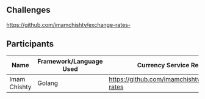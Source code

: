 ## Challenges
https://github.com/imamchishty/exchange-rates-
## Participants

| Name | Framework/Language Used | Currency Service Repo | CI | Cloud Deployment |
|------|-------------------------|-----------------------|---------------|---------------|
|Imam Chishty | Golang | https://github.com/imamchishty/exchange-rates | [Circle CI]() | TBD | 

